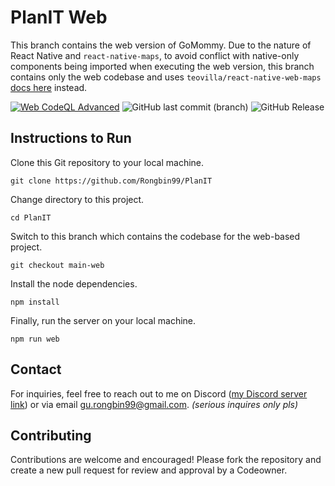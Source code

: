 # PlanIT Web

This branch contains the web version of GoMommy. Due to the nature of React Native and `react-native-maps`, to avoid conflict with native-only components being imported when executing the web version, this branch contains only the web codebase and uses `teovilla/react-native-web-maps` [docs here](https://github.com/teovillanueva/react-native-web-maps) instead.

[![Web CodeQL Advanced](https://github.com/Rongbin99/PlanIT/actions/workflows/codeql.yml/badge.svg?branch=main-web)](https://github.com/Rongbin99/PlanIT/actions/workflows/codeql.yml)
![GitHub last commit (branch)](https://img.shields.io/github/last-commit/Rongbin99/PlanIT/main-web)
![GitHub Release](https://img.shields.io/github/v/release/Rongbin99/PlanIT?style=flat)

## Instructions to Run

Clone this Git repository to your local machine.

```
git clone https://github.com/Rongbin99/PlanIT
```

Change directory to this project.

```
cd PlanIT
```

Switch to this branch which contains the codebase for the web-based project.

```
git checkout main-web
```

Install the node dependencies.

```
npm install
```

Finally, run the server on your local machine.

```
npm run web
```

## Contact

For inquiries, feel free to reach out to me on Discord ([my Discord server link](discord.gg/3ExWbX2AXf)) or via email gu.rongbin99@gmail.com. *(serious inquires only pls)*

## Contributing

Contributions are welcome and encouraged! Please fork the repository and create a new pull request for review and approval by a Codeowner.
